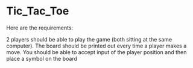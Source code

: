 # Tic_Tac_Toe
Here are the requirements:

2 players should be able to play the game (both sitting at the same computer). The board should be printed out every time a player makes a move. You should be able to accept input of the player position and then place a symbol on the board
